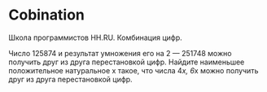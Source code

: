# Cobination
Школа программистов HH.RU. Комбинация цифр.

Число 125874 и результат умножения его на 2 — 251748 можно получить друг из друга перестановкой цифр.
    Найдите наименьшее положительное натуральное x такое, что числа 4*x, 6*x можно получить друг из друга перестановкой цифр.
